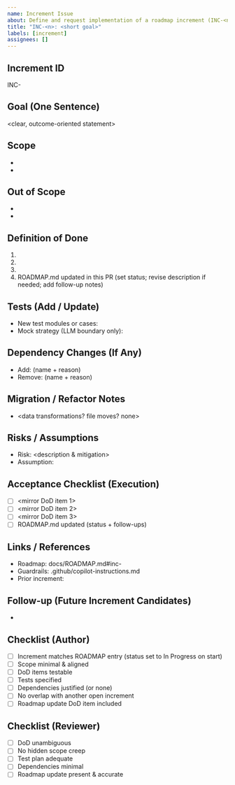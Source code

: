 ```yaml
---
name: Increment Issue
about: Define and request implementation of a roadmap increment (INC-<n>)
title: "INC-<n>: <short goal>"
labels: [increment]
assignees: []
---
```


<!--
INSTRUCTIONS
1. Replace <n> with increment number from docs/ROADMAP.md.
2. Keep scope minimal; defer extras to a future increment.
3. Do NOT duplicate global guardrails (see .github/copilot-instructions.md).
4. Add a Definition of Done item for updating ROADMAP.md (status + follow-ups) and mirror it in the Acceptance Checklist.
5. Only add #github-pull-request_copilot-coding-agent at the VERY END when ready for automated implementation.
-->

## Increment ID
INC-<n>

## Goal (One Sentence)
<!-- Single declarative outcome; avoid conjunctions and vague adjectives. -->
<clear, outcome-oriented statement>

## Scope
<!-- Each bullet = one discrete deliverable (verb first). Must map directly to roadmap intent. Internal refactors ONLY if indispensable; else move to Follow-up. -->
- <bullet>
- <bullet>

## Out of Scope
<!-- List tempting adjacent concerns intentionally excluded to prevent scope creep. -->
- <bullet>
- <bullet>

## Definition of Done
<!-- Each item MUST be: Observable (verification method implicit or explicit), Deterministic, Aligned with guardrails. Include functional behavior, error path handling, logging/reporting expectations, quality gates, doc updates. -->
1. 
2. 
3. 
4. ROADMAP.md updated in this PR (set status; revise description if needed; add follow-up notes)

## Tests (Add / Update)
<!-- List concrete cases: happy path, at least one failure path, one boundary. Name target modules/functions when known. State mocking boundary (LLM boundary only). -->
- New test modules or cases:
- Mock strategy (LLM boundary only):

## Dependency Changes (If Any)
<!-- Explicit Add / Remove / Upgrade or state “None”. Provide rationale + risk/footprint note. -->
- Add: (name + reason)
- Remove: (name + reason)

## Migration / Refactor Notes
<!-- File moves, renames, API shape changes, transitional compatibility steps. State 'None' if not applicable. -->
- <data transformations? file moves? none>

## Risks / Assumptions
<!-- Each Risk paired with mitigation. Assumptions captured from clarification phase. -->
- Risk: <description & mitigation>
- Assumption: <description>

## Acceptance Checklist (Execution)
<!-- Mirror Definition of Done items for implementation tracking. -->
- [ ] <mirror DoD item 1>
- [ ] <mirror DoD item 2>
- [ ] <mirror DoD item 3>
- [ ] ROADMAP.md updated (status + follow-ups)

## Links / References
<!-- Roadmap anchor, guardrails, prior increment (if relevant). -->
- Roadmap: docs/ROADMAP.md#inc-<n-lowercase-anchor>
- Guardrails: .github/copilot-instructions.md
- Prior increment: <link or none>

## Follow-up (Future Increment Candidates)
- <possible enhancement>

## Checklist (Author)
- [ ] Increment matches ROADMAP entry (status set to In Progress on start)
- [ ] Scope minimal & aligned
- [ ] DoD items testable
- [ ] Tests specified
- [ ] Dependencies justified (or none)
- [ ] No overlap with another open increment
- [ ] Roadmap update DoD item included

## Checklist (Reviewer)
- [ ] DoD unambiguous
- [ ] No hidden scope creep
- [ ] Test plan adequate
- [ ] Dependencies minimal
- [ ] Roadmap update present & accurate

<!-- Uncomment ONLY when ready to trigger Coding Agent implementation.
#github-pull-request_copilot-coding-agent
-->
